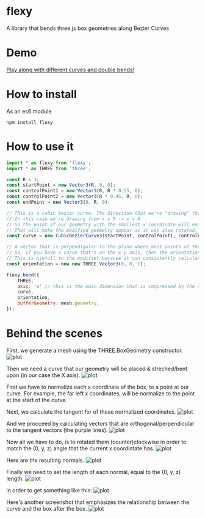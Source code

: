 # flexy
A library that bends three.js box geometries along Bezier Curves

# Demo

[Play along with different curves and double bends!](https://ekaratzaferis.github.io/flexy/examples/base/)

# How to install

As an es6 module

```
npm install flexy
```

# How to use it

```js
import * as flexy from 'flexy';
import * as THREE from 'three';

const R = 3;
const startPoint = new Vector3(R, 0, 0);
const controlPoint1 = new Vector3(R, R * 0.55, 0);
const controlPoint2 = new Vector3(R * 0.45, R, 0);
const endPoint = new Vector3(0, R, 0);

// This is a cubic bezier curve. The direction that we're "drawing" the curve, affects the final outcome.
// In this case we're drawing from x = R -> x = 0
// So the point of our geometry with the smallest x coordinate will end up on the x = R position.
// That will make the modified geometry appear as it was also rotated.
const curve = new CubicBezierCurve3(startPoint, controlPoint1, controlPoint2, endPoint);

// A vector that is perpendigular to the plane where most points of the curve lie upon.
// So, if you have a curve that's on the x-y axis, then the orientation could be 0,0,1 or 0,0,-1
// This is usefull to the modifier because it can consistently calculate the tangent lines for each point in the curve, therefore bend every point of the geometry to the correct position.
const orientation = new new THREE.Vector3(0, 0, 1);

flexy.bend({
    THREE,
    axis: 'x' // this is the main dimension that is compressed by the curve
    curve,
    orientation,
    bufferGeometry: mesh.geometry,
});
```

# Behind the scenes

First, we generate a mesh using the THREE.BoxGeometry constructor.
![plot](./img/geometry.png)

Then we need a curve that our geometry will be placed & streched/bent upon (in our case the X axis).
![plot](./img/curve.png)

First we have to normalize each x coordinate of the box, to a point at our curve. For example, the far left x coordinates, will be normalize to the point at the start of the curve.

Next, we calculate the tangent for of these normalized coordinates.
![plot](./img/tangents.png)

And we procceed by calculating vectors that are orthogonal/perpendicular to the tangent vectors (the purple lines).
![plot](./img/orthogonals.png)

Now all we have to do, is to rotated them (counter)clockwise in order to match the (0, y, z) angle that the current x coordintate has.
![plot](./img/rotation1.png)

Here are the resulting normals.
![plot](./img/rotation2.png)

Finally we need to set the length of each normal, equal to the (0, y, z) length.
![plot](./img/final%20position.png)

in order to get something like this:
![plot](./img/bent%20geometry.png)

Here's another screenshot that emphasizes the relationship between the curve and the box after the box.
![plot](./img/bend%20geometry%20wireframe.png)